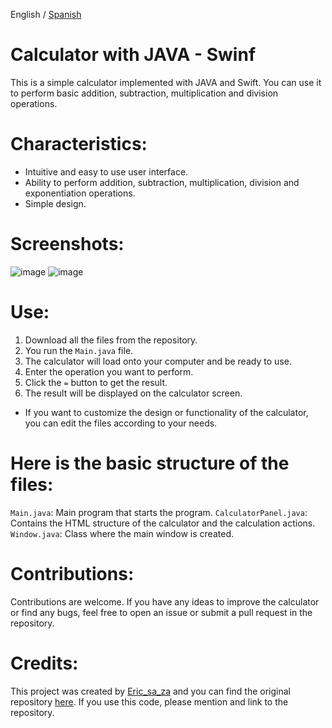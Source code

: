 
English / [Spanish](https://github.com/ericsaza/JAVA_Calculator-swing/blob/main/README_es.md)
# Calculator with JAVA - Swinf
This is a simple calculator implemented with JAVA and Swift. You can use it to perform basic addition, subtraction, multiplication and division operations.

# Characteristics:
- Intuitive and easy to use user interface.
- Ability to perform addition, subtraction, multiplication, division and exponentiation operations.
- Simple design.

# Screenshots:
![image](https://github.com/ericsaza/JAVA_Calculator-swing/assets/94136968/21cced06-c71a-4ca8-93e6-2383a927ead3)
![image](https://github.com/ericsaza/JAVA_Calculator-swing/assets/94136968/8747ac34-f32a-44a9-8072-8013e9e3df9f)

# Use:
1. Download all the files from the repository.
2. You run the `Main.java` file.
3. The calculator will load onto your computer and be ready to use.
4. Enter the operation you want to perform.
5. Click the `=` button to get the result.
6. The result will be displayed on the calculator screen.
- If you want to customize the design or functionality of the calculator, you can edit the files according to your needs.

# Here is the basic structure of the files:
`Main.java`: Main program that starts the program.
`CalculatorPanel.java`: Contains the HTML structure of the calculator and the calculation actions.
`Window.java`: Class where the main window is created.

# Contributions:
Contributions are welcome. If you have any ideas to improve the calculator or find any bugs, feel free to open an issue or submit a pull request in the repository.

# Credits:
This project was created by [Eric_sa_za](https://github.com/ericsaza/) and you can find the original repository [here](https://github.com/ericsaza/JAVA-Calculator-swing/).
If you use this code, please mention and link to the repository.

